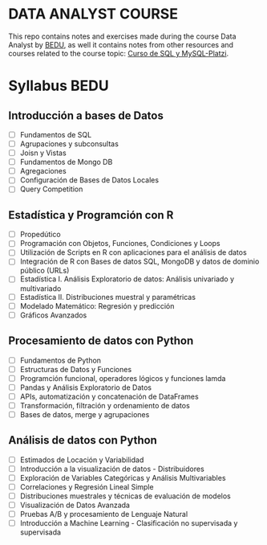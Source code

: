 # DATA ANALYST COURSE

This repo contains notes and exercises made during the course Data Analyst by [BEDU](https://bedu.org/cursos/data-analysis/), as well it contains notes from other resources and courses related to the course topic: [Curso de SQL y MySQL-Platzi](https://platzi.com/clases/sql-mysql/).

# Syllabus BEDU 
 
## Introducción a bases de Datos
- [ ] Fundamentos de SQL
- [ ] Agrupaciones y subconsultas
- [ ] Joisn y Vistas
- [ ] Fundamentos de Mongo DB
- [ ] Agregaciones
- [ ] Configuración de Bases de Datos Locales
- [ ] Query Competition

## Estadística y Programción con R
- [ ] Propedútico
- [ ] Programación con Objetos, Funciones, Condiciones y Loops
- [ ] Utilización de Scripts en R con aplicaciones para el análisis de datos
- [ ] Integración de R con Bases de datos SQL, MongoDB y datos de dominio público (URLs)
- [ ] Estadística I. Análisis Exploratorio de datos: Análisis univariado y multivariado
- [ ] Estadística II. Distribuciones muestral y paramétricas
- [ ] Modelado Matemático: Regresión y predicción
- [ ] Gráficos Avanzados

## Procesamiento de datos con Python
- [ ] Fundamentos de Python
- [ ] Estructuras de Datos y Funciones
- [ ] Programción funcional, operadores lógicos y funciones lamda
- [ ] Pandas y Análisis Exploratorio de Datos
- [ ] APIs, automatización y concatenación de DataFrames
- [ ] Transformación, filtración y ordenamiento de datos
- [ ] Bases de datos, merge y agrupaciones

## Análisis de datos con Python
- [ ] Estimados de Locación y Variabilidad
- [ ] Introducción a la visualización de datos - Distribuidores
- [ ] Exploración de Variables Categóricas y Análisis Multivariables
- [ ] Correlaciones y Regresión Lineal Simple
- [ ] Distribuciones muestrales y técnicas de evaluación de modelos
- [ ] Visualización de Datos Avanzada
- [ ] Pruebas A/B y procesamiento de Lenguaje Natural
- [ ] Introducción a Machine Learning - Clasificación no supervisada y supervisada
